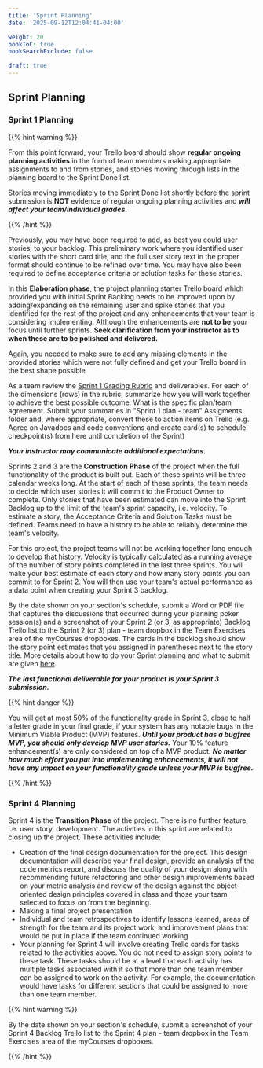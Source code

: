 ```yaml
---
title: 'Sprint Planning'
date: '2025-09-12T12:04:41-04:00'

weight: 20
bookToC: true
bookSearchExclude: false

draft: true
---
```


## Sprint Planning

### Sprint 1 Planning

{{% hint warning %}}

From this point forward, your Trello board should show **regular ongoing planning activities** in the form of team members making appropriate assignments to and from stories, and stories moving through lists in the planning board to the Sprint Done list.

Stories moving immediately to the Sprint Done list shortly before the sprint submission is **NOT** evidence of regular ongoing planning activities and ***will affect your team/individual grades.***

{{% /hint %}}

Previously, you may have been required to add, as best you could user stories, to your backlog. This preliminary work where you identified user stories with the short card title, and the full user story text in the proper format should continue to be refined over time. You may have also been required to define acceptance criteria or solution tasks for these stories.

In this **Elaboration phase**, the project planning starter Trello board which provided you with initial Sprint Backlog needs to be improved upon by adding/expanding on the remaining user and spike stories that you identified for the rest of the project and any enhancements that your team is considering implementing. Although the enhancements are **not to be** your focus until further sprints. **Seek clarification from your instructor as to when these are to be polished and delivered.**

Again, you needed to make sure to add any missing elements in the provided stories which were not fully defined and get your Trello board in the best shape possible.

As a team review the [Sprint 1 Grading Rubric](/docs/project/#grading-rubric) and deliverables. For each of the dimensions (rows) in the rubric, summarize how you will work together to achieve the best possible outcome. What is the specific plan/team agreement. Submit your summaries in "Sprint 1 plan - team" Assigments folder and, where appropriate, convert these to action items on Trello (e.g. Agree on Javadocs and code conventions and create card(s) to schedule checkpoint(s) from here until completion of the Sprint)

***Your instructor may communicate additional expectations.***

Sprints 2 and 3 are the **Construction Phase** of the project when the full functionality of the product is built out. Each of these sprints will be three calendar weeks long. At the start of each of these sprints, the team needs to decide which user stories it will commit to the Product Owner to complete. Only stories that have been estimated can move into the Sprint Backlog up to the limit of the team's sprint capacity, i.e. velocity. To estimate a story, the Acceptance Criteria and Solution Tasks must be defined. Teams need to have a history to be able to reliably determine the team's velocity.

For this project, the project teams will not be working together long enough to develop that history. Velocity is typically calculated as a running average of the number of story points completed in the last three sprints. You will make your best estimate of each story and how many story points you can commit to for Sprint 2. You will then use your team's actual performance as a data point when creating your Sprint 3 backlog.

By the date shown on your section's schedule, submit a Word or PDF file that captures the discussions that occurred during your planning poker session(s) and a screenshot of your Sprint 2 (or 3, as appropriate) Backlog Trello list to the Sprint 2 (or 3) plan - team dropbox in the Team Exercises area of the myCourses dropboxes. The cards in the backlog should show the story point estimates that you assigned in parentheses next to the story title. More details about how to do your Sprint planning and what to submit are given [here](/topics/backlog-refinement-and-estimation).

***The last functional deliverable for your product is your Sprint 3 submission.***

{{% hint danger %}}

You will get at most 50% of the functionality grade in Sprint 3, close to half a letter grade in your final grade, if your system has any notable bugs in the Minimum Viable Product (MVP) features. ***Until your product has a bugfree MVP, you should only develop MVP user stories.*** Your 10% feature enhancement(s) are only considered on top of a MVP product. ***No matter how much effort you put into implementing enhancements, it will not have any impact on your functionality grade unless your MVP is bugfree.***

{{% /hint %}}

### Sprint 4 Planning

Sprint 4 is the **Transition Phase** of the project. There is no further feature, i.e. user story, development. The activities in this sprint are related to closing up the project. These activities include:

* Creation of the final design documentation for the project. This design documentation will describe your final design, provide an analysis of the code metrics report, and discuss the quality of your design along with recommending future refactoring and other design improvements based on your metric analysis and review of the design against the object-oriented design principles covered in class and those your team selected to focus on from the beginning.
* Making a final project presentation
* Individual and team retrospectives to identify lessons learned, areas of strength for the team and its project work, and improvement plans that would be put in place if the team continued working
* Your planning for Sprint 4 will involve creating Trello cards for tasks related to the activities above. You do not need to assign story points to these task. These tasks should be at a level that each activity has multiple tasks associated with it so that more than one team member can be assigned to work on the activity. For example, the documentation would have tasks for different sections that could be assigned to more than one team member.

{{% hint warning %}}

By the date shown on your section's schedule, submit a screenshot of your Sprint 4 Backlog Trello list to the Sprint 4 plan - team dropbox in the Team Exercises area of the myCourses dropboxes.

{{% /hint %}}